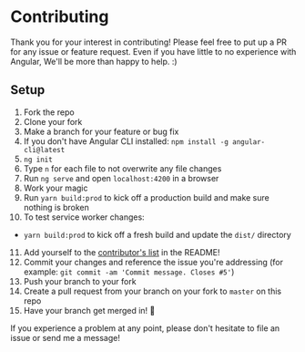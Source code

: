 # Contributing

Thank you for your interest in contributing! Please feel free to put up a PR for any issue or feature request.
Even if you have little to no experience with Angular, We'll be more than happy to help. :)

## Setup

1. Fork the repo
2. Clone your fork
3. Make a branch for your feature or bug fix
4. If you don't have Angular CLI installed: `npm install -g angular-cli@latest`
5. `ng init`
6. Type `n` for each file to not overwrite any file changes
7. Run `ng serve` and open `localhost:4200` in a browser
8. Work your magic
9. Run `yarn build:prod` to kick off a production build and make sure nothing is broken
10. To test service worker changes:
  * `yarn build:prod` to kick off a fresh build and update the `dist/` directory
11. Add yourself to the [contributor's list](https://github.com/aviabird/angularspree#contributors) in the README!
12. Commit your changes and reference the issue you're addressing (for example: `git commit -am 'Commit message. Closes #5'`)
13. Push your branch to your fork
14. Create a pull request from your branch on your fork to `master` on this repo
15. Have your branch get merged in! :star2:

If you experience a problem at any point, please don't hesitate to file an issue or send me a message!
